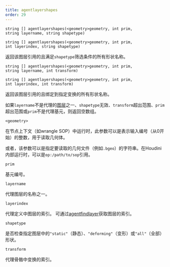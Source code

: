 ```yaml
---
title: agentlayershapes
order: 29
---
```


`string [] agentlayershapes(<geometry>geometry, int prim, string layername, string shapetype)`

`string [] agentlayershapes(<geometry>geometry, int prim, int layerindex, string shapetype)`

返回该图层引用的且满足`shapetype`筛选条件的所有形状名称。

`string [] agentlayershapes(<geometry>geometry, int prim, string layername, int transform)`

`string [] agentlayershapes(<geometry>geometry, int prim, int layerindex, int transform)`

返回该图层引用的且绑定到指定变换的所有形状名称。

如果`layername`不是代理的[图层](agentlayers.html "返回代理基元已加载的所有图层")之一、`shapetype`无效、`transform`超出范围、`prim`超出范围或`prim`不是代理基元，则返回空数组。

`<geometry>`

在节点上下文（如wrangle SOP）中运行时，此参数可以是表示输入编号（从0开始）的整数，用于读取几何体。

或者，该参数可以是指定要读取的几何文件（例如`.bgeo`）的字符串。在Houdini内部运行时，可以是`op:/path/to/sop`引用。

`prim`

基元编号。

`layername`

代理图层的名称之一。

`layerindex`

代理定义中图层的索引。
可通过[agentfindlayer](agentfindlayer.html "查找代理定义中图层的索引")获取图层的索引。

`shapetype`

是否检查指定图层中的`"static"`（静态）、`"deforming"`（变形）或`"all"`（全部）形状。

`transform`

代理骨骼中变换的索引。

